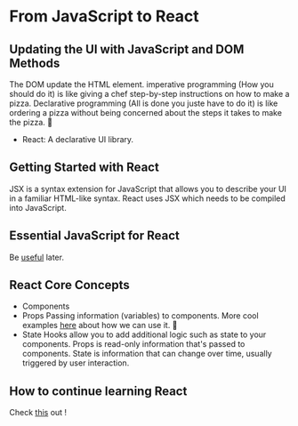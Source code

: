 # From JavaScript to React

## Updating the UI with JavaScript and DOM Methods
The DOM update the HTML element.
imperative programming (How you should do it) is like giving a chef step-by-step instructions on how to make a pizza. Declarative programming (All is done you juste have to do it) is like ordering a pizza without being concerned about the steps it takes to make the pizza. 🍕
- React: A declarative UI library.

## Getting Started with React
JSX is a syntax extension for JavaScript that allows you to describe your UI in a familiar HTML-like syntax.
React uses JSX which needs to be compiled into JavaScript.

## Essential JavaScript for React
Be [useful](https://nextjs.org/learn/foundations/from-javascript-to-react/essential-javascript-react) later.

## React Core Concepts
- Components
- Props
    Passing information (variables) to components.
    More cool examples [here](https://nextjs.org/learn/foundations/from-javascript-to-react/displaying-data-with-props) about how we can use it. 💙
- State
    Hooks allow you to add additional logic such as state to your components.
    Props is read-only information that's passed to components. State is information that can change over time, usually triggered by user interaction.

## How to continue learning React
Check [this](https://nextjs.org/learn/foundations/from-javascript-to-react/continue-learning-react) out !
